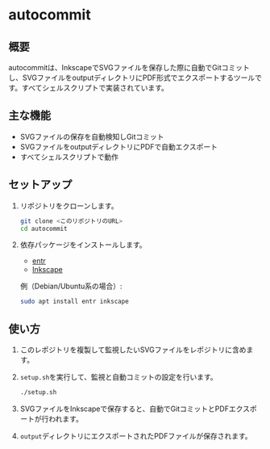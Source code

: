 # autocommit

## 概要

autocommitは、InkscapeでSVGファイルを保存した際に自動でGitコミットし、SVGファイルをoutputディレクトリにPDF形式でエクスポートするツールです。すべてシェルスクリプトで実装されています。

## 主な機能

- SVGファイルの保存を自動検知しGitコミット
- SVGファイルをoutputディレクトリにPDFで自動エクスポート
- すべてシェルスクリプトで動作

## セットアップ

1. リポジトリをクローンします。

   ```sh
   git clone <このリポジトリのURL>
   cd autocommit
   ```

2. 依存パッケージをインストールします。
   - [entr](https://eradman.com/entrproject/)
   - [Inkscape](https://inkscape.org/)

   例（Debian/Ubuntu系の場合）:

   ```sh
   sudo apt install entr inkscape
   ```

## 使い方

1. このレポジトリを複製して監視したいSVGファイルをレポジトリに含めます。
2. `setup.sh`を実行して、監視と自動コミットの設定を行います。

   ```sh
   ./setup.sh
   ```

3. SVGファイルをInkscapeで保存すると、自動でGitコミットとPDFエクスポートが行われます。
4. `output`ディレクトリにエクスポートされたPDFファイルが保存されます。
